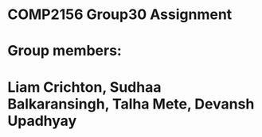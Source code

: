 # COMP2156 Group30 Assignment

# Group members: 
# Liam Crichton, Sudhaa Balkaransingh, Talha Mete, Devansh Upadhyay
